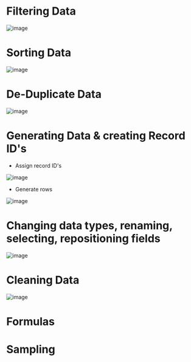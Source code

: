 # Filtering Data 
![image](https://user-images.githubusercontent.com/74512335/187921924-584a021e-4000-48ed-9016-6b5cd6e4f2f5.png)

# Sorting Data 
![image](https://user-images.githubusercontent.com/74512335/187923614-793673c2-ad40-40ad-8f11-70f0533225dc.png)

# De-Duplicate Data
![image](https://user-images.githubusercontent.com/74512335/187929599-50361916-05a9-41b8-84d6-07d8b6870ed7.png)

# Generating Data & creating Record ID's
- Assign record ID's

![image](https://user-images.githubusercontent.com/74512335/187931060-2b2097ef-619c-4352-b5f2-2ee2efadea04.png)

- Generate rows

![image](https://user-images.githubusercontent.com/74512335/187932781-c7cdf05d-d61b-4535-b70e-6ce07be6725c.png)

# Changing data types, renaming, selecting, repositioning fields

![image](https://user-images.githubusercontent.com/74512335/188175430-0f4bb4aa-aab2-4e83-ae97-072734e2306b.png)

# Cleaning Data
![image](https://user-images.githubusercontent.com/74512335/188715828-1b05daa8-5675-4a16-aa9c-6ad6a429230e.png)

# Formulas

# Sampling
